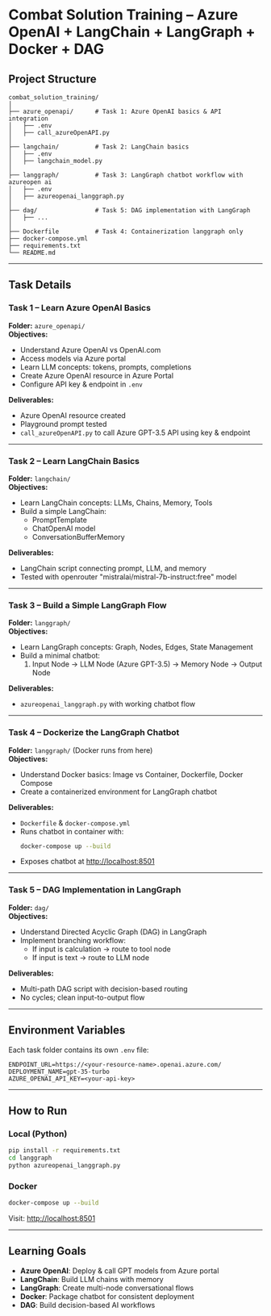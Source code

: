 # Combat Solution Training – Azure OpenAI + LangChain + LangGraph + Docker + DAG

##  Project Structure
```
combat_solution_training/
│
├── azure_openapi/      # Task 1: Azure OpenAI basics & API integration
│   ├── .env
│   ├── call_azureOpenAPI.py
│
├── langchain/          # Task 2: LangChain basics
│   ├── .env
│   ├── langchain_model.py
│
├── langgraph/          # Task 3: LangGraph chatbot workflow with azureopen ai
│   ├── .env
│   ├── azureopenai_langgraph.py
│
├── dag/                # Task 5: DAG implementation with LangGraph
│   ├── ...
│
├── Dockerfile          # Task 4: Containerization langgraph only 
├── docker-compose.yml
├── requirements.txt
└── README.md           
```

---

## Task Details

### **Task 1 – Learn Azure OpenAI Basics**  
**Folder:** `azure_openapi/`  
**Objectives:**
- Understand Azure OpenAI vs OpenAI.com
- Access models via Azure portal
- Learn LLM concepts: tokens, prompts, completions
- Create Azure OpenAI resource in Azure Portal
- Configure API key & endpoint in `.env`

**Deliverables:**
- Azure OpenAI resource created
- Playground prompt tested
- `call_azureOpenAPI.py` to call Azure GPT-3.5 API using key & endpoint

---

### **Task 2 – Learn LangChain Basics**  
**Folder:** `langchain/`  
**Objectives:**
- Learn LangChain concepts: LLMs, Chains, Memory, Tools
- Build a simple LangChain:
  - PromptTemplate
  - ChatOpenAI model
  - ConversationBufferMemory

**Deliverables:**
- LangChain script connecting prompt, LLM, and memory
- Tested with openrouter "mistralai/mistral-7b-instruct:free" model

---

### **Task 3 – Build a Simple LangGraph Flow**  
**Folder:** `langgraph/`  
**Objectives:**
- Learn LangGraph concepts: Graph, Nodes, Edges, State Management
- Build a minimal chatbot:
  1. Input Node → LLM Node (Azure GPT-3.5) → Memory Node → Output Node

**Deliverables:**
- `azureopenai_langgraph.py` with working chatbot flow

---

### **Task 4 – Dockerize the LangGraph Chatbot**  
**Folder:** `langgraph/` (Docker runs from here)  
**Objectives:**
- Understand Docker basics: Image vs Container, Dockerfile, Docker Compose
- Create a containerized environment for LangGraph chatbot

**Deliverables:**
- `Dockerfile` & `docker-compose.yml`
- Runs chatbot in container with:
  ```bash
  docker-compose up --build
  ```
- Exposes chatbot at [http://localhost:8501](http://localhost:8501)

---

### **Task 5 – DAG Implementation in LangGraph**  
**Folder:** `dag/`  
**Objectives:**
- Understand Directed Acyclic Graph (DAG) in LangGraph
- Implement branching workflow:
  - If input is calculation → route to tool node
  - If input is text → route to LLM node

**Deliverables:**
- Multi-path DAG script with decision-based routing
- No cycles; clean input-to-output flow

---

## Environment Variables
Each task folder contains its own `.env` file:
```env
ENDPOINT_URL=https://<your-resource-name>.openai.azure.com/
DEPLOYMENT_NAME=gpt-35-turbo
AZURE_OPENAI_API_KEY=<your-api-key>
```

---

##  How to Run
### Local (Python)
```bash
pip install -r requirements.txt
cd langgraph
python azureopenai_langgraph.py
```

### Docker
```bash
docker-compose up --build
```
Visit: [http://localhost:8501](http://localhost:8501)

---

##  Learning Goals
- **Azure OpenAI**: Deploy & call GPT models from Azure portal  
- **LangChain**: Build LLM chains with memory  
- **LangGraph**: Create multi-node conversational flows  
- **Docker**: Package chatbot for consistent deployment  
- **DAG**: Build decision-based AI workflows  
